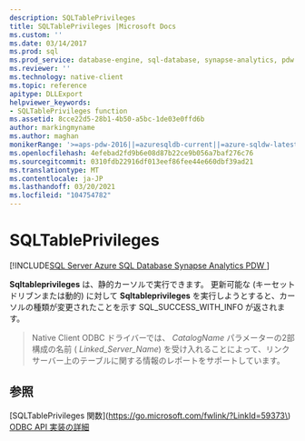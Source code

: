```yaml
---
description: SQLTablePrivileges
title: SQLTablePrivileges |Microsoft Docs
ms.custom: ''
ms.date: 03/14/2017
ms.prod: sql
ms.prod_service: database-engine, sql-database, synapse-analytics, pdw
ms.reviewer: ''
ms.technology: native-client
ms.topic: reference
apitype: DLLExport
helpviewer_keywords:
- SQLTablePrivileges function
ms.assetid: 8cce22d5-28b1-4b50-a5bc-1de03e0ffd6b
author: markingmyname
ms.author: maghan
monikerRange: '>=aps-pdw-2016||=azuresqldb-current||=azure-sqldw-latest||>=sql-server-2016||>=sql-server-linux-2017||=azuresqldb-mi-current'
ms.openlocfilehash: 4efebad2fd9b6e08d87b22ce9b056a7baf276c76
ms.sourcegitcommit: 0310fdb22916df013eef86fee44e660dbf39ad21
ms.translationtype: MT
ms.contentlocale: ja-JP
ms.lasthandoff: 03/20/2021
ms.locfileid: "104754782"
---
```

# <a name="sqltableprivileges"></a>SQLTablePrivileges
[!INCLUDE[SQL Server Azure SQL Database Synapse Analytics PDW ](../../includes/applies-to-version/sql-asdb-asdbmi-asa-pdw.md)]

  **Sqltableprivileges** は、静的カーソルで実行できます。 更新可能な (キーセットドリブンまたは動的) に対して **Sqltableprivileges** を実行しようとすると、カーソルの種類が変更されたことを示す SQL_SUCCESS_WITH_INFO が返されます。  
  
 > Native Client ODBC ドライバーでは、 *CatalogName* パラメーターの2部構成の名前 ( *Linked_Server_Name*) を受け入れることによって、リンクサーバー上のテーブルに関する情報のレポートをサポートしています。  
  
## <a name="see-also"></a>参照  
 [SQLTablePrivileges 関数](https://go.microsoft.com/fwlink/?LinkId=59373\)   
 [ODBC API 実装の詳細](~/relational-databases/native-client-odbc-api/odbc-api-implementation-details.md)  
  
  
